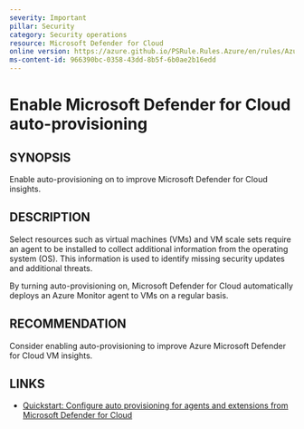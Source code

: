 ```yaml
---
severity: Important
pillar: Security
category: Security operations
resource: Microsoft Defender for Cloud
online version: https://azure.github.io/PSRule.Rules.Azure/en/rules/Azure.DefenderCloud.Provisioning/
ms-content-id: 966390bc-0358-43dd-8b5f-6b0ae2b16edd
---
```


# Enable Microsoft Defender for Cloud auto-provisioning

## SYNOPSIS

Enable auto-provisioning on to improve Microsoft Defender for Cloud insights.

## DESCRIPTION

Select resources such as virtual machines (VMs) and VM scale sets require an agent to be installed to collect additional information from the operating system (OS).
This information is used to identify missing security updates and additional threats.

By turning auto-provisioning on, Microsoft Defender for Cloud automatically deploys an Azure Monitor agent to VMs on a regular basis.

## RECOMMENDATION

Consider enabling auto-provisioning to improve Azure Microsoft Defender for Cloud VM insights.

## LINKS

- [Quickstart: Configure auto provisioning for agents and extensions from Microsoft Defender for Cloud](https://learn.microsoft.com/azure/defender-for-cloud/enable-data-collection)

